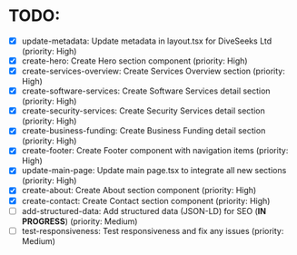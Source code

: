 # TODO:

- [x] update-metadata: Update metadata in layout.tsx for DiveSeeks Ltd (priority: High)
- [x] create-hero: Create Hero section component (priority: High)
- [x] create-services-overview: Create Services Overview section (priority: High)
- [x] create-software-services: Create Software Services detail section (priority: High)
- [x] create-security-services: Create Security Services detail section (priority: High)
- [x] create-business-funding: Create Business Funding detail section (priority: High)
- [x] create-footer: Create Footer component with navigation items (priority: High)
- [x] update-main-page: Update main page.tsx to integrate all new sections (priority: High)
- [x] create-about: Create About section component (priority: High)
- [x] create-contact: Create Contact section component (priority: High)
- [ ] add-structured-data: Add structured data (JSON-LD) for SEO (**IN PROGRESS**) (priority: Medium)
- [ ] test-responsiveness: Test responsiveness and fix any issues (priority: Medium)

